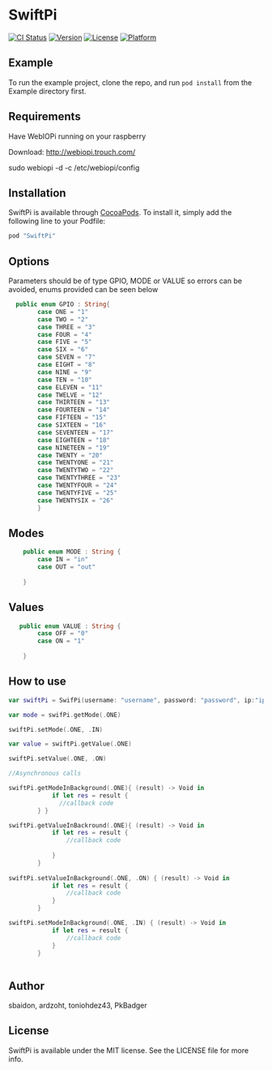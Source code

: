 # SwiftPi

[![CI Status](http://img.shields.io/travis/sbaidon/SwiftPi.svg?style=flat)](https://travis-ci.org/sbaidon/SwiftPi)
[![Version](https://img.shields.io/cocoapods/v/SwiftPi.svg?style=flat)](http://cocoapods.org/pods/SwiftPi)
[![License](https://img.shields.io/cocoapods/l/SwiftPi.svg?style=flat)](http://cocoapods.org/pods/SwiftPi)
[![Platform](https://img.shields.io/cocoapods/p/SwiftPi.svg?style=flat)](http://cocoapods.org/pods/SwiftPi)

## Example

To run the example project, clone the repo, and run `pod install` from the Example directory first.

## Requirements

Have WebIOPi running on your raspberry

Download:
http://webiopi.trouch.com/

sudo webiopi -d -c /etc/webiopi/config


## Installation

SwiftPi is available through [CocoaPods](http://cocoapods.org). To install
it, simply add the following line to your Podfile:

```ruby
pod "SwiftPi"
```


## Options

Parameters should be of type GPIO, MODE or VALUE so errors can be avoided, enums provided can be seen below

```swift
  public enum GPIO : String{
        case ONE = "1"
        case TWO = "2"
        case THREE = "3"
        case FOUR = "4"
        case FIVE = "5"
        case SIX = "6"
        case SEVEN = "7"
        case EIGHT = "8"
        case NINE = "9"
        case TEN = "10"
        case ELEVEN = "11"
        case TWELVE = "12"
        case THIRTEEN = "13"
        case FOURTEEN = "14"
        case FIFTEEN = "15"
        case SIXTEEN = "16"
        case SEVENTEEN = "17"
        case EIGHTEEN = "18"
        case NINETEEN = "19"
        case TWENTY = "20"
        case TWENTYONE = "21"
        case TWENTYTWO = "22"
        case TWENTYTHREE = "23"
        case TWENTYFOUR = "24"
        case TWENTYFIVE = "25"
        case TWENTYSIX = "26"
        }
```

## Modes

```swift
    public enum MODE : String {
        case IN = "in"
        case OUT = "out"
        
    }
```

## Values

```swift
   public enum VALUE : String {
        case OFF = "0"
        case ON = "1"
        
    }
```

## How to use

```swift
var swiftPi = SwifPi(username: "username", password: "password", ip:"ip", port: "port")

var mode = swifPi.getMode(.ONE)

swiftPi.setMode(.ONE, .IN)

var value = swiftPi.getValue(.ONE)

swiftPi.setValue(.ONE, .ON)

//Asynchronous calls

swiftPi.getModeInBackground(.ONE){ (result) -> Void in
            if let res = result {
              //callback code       
        } }

swiftPi.getValueInBackround(.ONE){ (result) -> Void in
            if let res = result {
                //callback code
                
            }
        }
        
swiftPi.setValueInBackground(.ONE, .ON) { (result) -> Void in
            if let res = result {
                //callback code
            }
        }

swiftPi.setModeInBackground(.ONE, .IN) { (result) -> Void in
            if let res = result {
                //callback code
            }
        }
  
```

## Author

sbaidon, ardzoht, toniohdez43, PkBadger

## License

SwiftPi is available under the MIT license. See the LICENSE file for more info.
